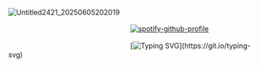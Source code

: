 ![Untitled2421_20250605202019](https://github.com/user-attachments/assets/80a420f2-d88f-4228-aff5-ea9955950ded)


ㅤㅤㅤㅤㅤㅤㅤㅤㅤㅤㅤㅤㅤㅤㅤㅤㅤㅤㅤ[![spotify-github-profile](https://spotify-github-profile.kittinanx.com/api/view?uid=31xeib7fgevwhwqt2v4k6bssxhqa&cover_image=true&theme=novatorem&show_offline=false&background_color=121212&interchange=false&bar_color=adea8d&bar_color_cover=false)](https://github.com/kittinan/spotify-github-profile)

ㅤㅤㅤㅤㅤㅤㅤㅤㅤㅤㅤㅤㅤㅤㅤㅤㅤㅤㅤ[![Typing SVG](https://readme-typing-svg.demolab.com?font=ark+pixel+font&pause=1000&color=9FB893&width=435&lines=...D0+TH3Y+M4K3+M3+L00K+C00L3R%3F;L3T'S+G1V3+'3M+WH4T+F0R!;T4G+T3AM+SW4G+T3AM!)](https://git.io/typing-svg)
